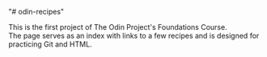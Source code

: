 "# odin-recipes" 

This is the first project of The Odin Project's Foundations Course.  
The page serves as an index with links to a few recipes and is designed for practicing Git and HTML.
